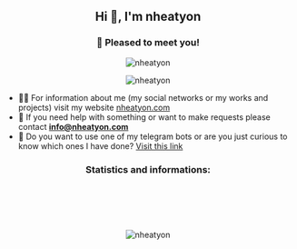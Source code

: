 <h2 align="center">Hi 👋, I'm nheatyon</h1>
<h3 align="center">🔏 Pleased to meet you!</h3>

<p align="center">
  <img src="https://komarev.com/ghpvc/?username=nheatyon&label=Profile%20views&color=0e75b6&style=flat" alt="nheatyon" />
</p>

<p align="center">
  <img src="https://github-readme-stats.vercel.app/api/top-langs?username=nheatyon&show_icons=true&locale=en&layout=compact" alt="nheatyon" />
</p>

- 👨‍💻 For information about me (my social networks or my works and projects) visit my website <a href="https://nheatyon.com/" target="_blank">nheatyon.com</a>
- 🙋 If you need help with something or want to make requests please contact **info@nheatyon.com**
- 🤖 Do you want to use one of my telegram bots or are you just curious to know which ones I have done? <a href="https://portfolio.nheatyon.com" target="_blank">Visit this link</a>

<h3 align="center">Statistics and informations:</h3>

<p align="center"><img align="center" style="margin-top:2vh!important;" src="https://github-readme-stats.vercel.app/api?username=nheatyon&show_icons=true&locale=en" alt="nheatyon"/></p>
